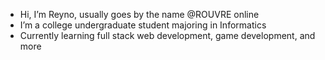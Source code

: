 - Hi, I’m Reyno, usually goes by the name @ROUVRE online
- I’m a college undergraduate student majoring in Informatics
- Currently learning full stack web development, game development, and more

<!---
ROUVRE/ROUVRE is a ✨ special ✨ repository because its `README.md` (this file) appears on your GitHub profile.
You can click the Preview link to take a look at your changes.
--->
